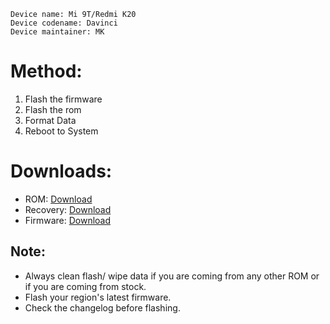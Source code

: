 ```
Device name: Mi 9T/Redmi K20
Device codename: Davinci
Device maintainer: MK
```

# Method:

1. Flash the firmware
2. Flash the rom 
3. Format Data
4. Reboot to System

# Downloads:

* ROM: [Download](https://www.pling.com/p/1908484)
* Recovery: [Download](https://miracle.girlswithout.top/recoveries/TWRP/fbev1/twrp_davinci-3.6.2p-260822.img)
* Firmware: [Download](https://xiaomifirmwareupdater.com/firmware/davinci/)

## Note:

* Always clean flash/ wipe data if you are coming from any other ROM or if you are coming from stock.
* Flash your region's latest firmware.
* Check the changelog before flashing.
